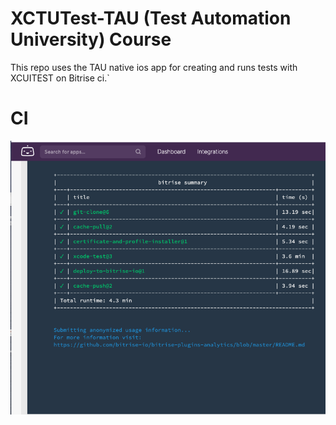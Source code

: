 # XCTUTest-TAU (Test Automation University) Course 

This repo uses the TAU native ios app for creating and runs tests with XCUITEST on Bitrise ci.` 


# CI 
![Screenshot](bitrise_ci.png)

